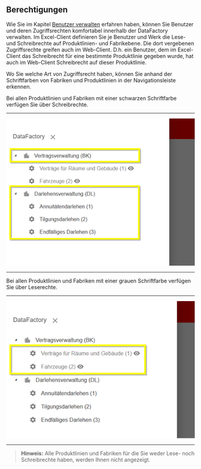 ## Berechtigungen

Wie Sie im Kapitel [Benutzer verwalten](der-excel-client/werk/benutzer-verwalten.md) erfahren haben, können Sie Benutzer und deren Zugriffsrechten komfortabel innerhalb der DataFactory verwalten. Im Excel-Client definieren Sie je Benutzer und Werk die Lese- und Schreibrechte auf  Produktlinien- und Fabrikebene. Die dort vergebenen Zugriffsrechte greifen auch im Web-Client. D.h. ein Benutzer, dem im Excel-Client das Schreibrecht für eine bestimmte Produktlinie gegeben wurde, hat auch im Web-Client Schreibrecht auf dieser Produktlinie.

Wo Sie welche Art von Zugriffsrecht haben, können Sie anhand der Schriftfarben von Fabriken und Produktlinien in der Navigationsleiste erkennen.

Bei allen Produktlinien und Fabriken mit einer schwarzen Schriftfarbe verfügen Sie über Schreibrechte.

---
![](/Pictures/Web-Client/Berechtigungen/berechtigungen_1.png)

---

Bei allen Produktlinien und Fabriken mit einer grauen Schriftfarbe verfügen Sie über Leserechte.

---
![](/Pictures/Web-Client/Berechtigungen/berechtigungen_2.png)

---

>**Hinweis:** Alle Produktlinien und Fabriken für die Sie weder Lese- noch Schreibrechte haben, werden Ihnen nicht angezeigt.